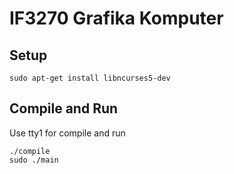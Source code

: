 # IF3270 Grafika Komputer

## Setup

    sudo apt-get install libncurses5-dev

## Compile and Run

Use tty1 for compile and run

    ./compile
    sudo ./main
